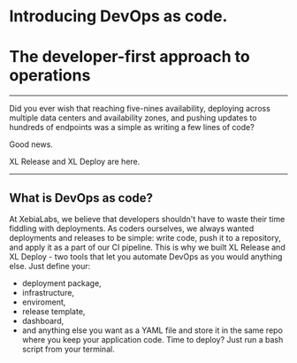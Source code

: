 # Introducing DevOps as code.
# The developer-first approach to operations
___
Did you ever wish that reaching five-nines availability, deploying across multiple data centers and availability zones, and pushing updates to hundreds of endpoints was a simple as writing a few lines of code?

Good news.

XL Release and XL Deploy are here.
___
## What is DevOps as code?
At XebiaLabs, we believe that developers shouldn't have to waste their time fiddling with deployments. As coders ourselves, we always wanted deployments and releases to be simple: write code, push it to a repository, and apply it as a part of our CI pipeline. This is why we built XL Release and XL Deploy - two tools that let you automate DevOps as you would anything else. Just define your:
* deployment package,
* infrastructure,
* enviroment,
* release template,
* dashboard,
* and anything else you want
as a YAML file and store it in the same repo where you keep your application code. Time to deploy? Just run a bash script from your terminal.



